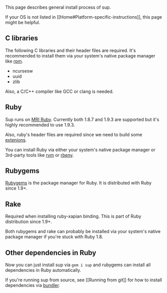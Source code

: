 This page describes general install process of sup.

If your OS is not listed in [[Home#Platform-specific-instructions]],
this page might be helpful.

## C libraries

The following C libraries and their header files are required.
It's recommended to install them via your system's native package manager
like [rpm].

* ncursesw
* uuid
* zlib

Also, a C/C++ compiler like GCC or clang is needed.

## Ruby

Sup runs on [MRI Ruby](http://www.ruby-lang.org/).
Currently both 1.8.7 and 1.9.3 are supported but it's highly recommended to
use 1.9.3.

Also, ruby's header files are required since we need to build some
[extenions].

You can install Ruby via either your system's native package manager or
3rd-party tools like [rvm] or [rbenv].

## Rubygems

[Rubygems] is the package manager for Ruby. It is distributed with Ruby
since 1.9+.

## Rake

Required when installing ruby-xapian binding.
This is part of Ruby distribution since 1.9+.

Both rubygems and rake can probably be installed via your system's native
package manager if you're stuck with Ruby 1.8.

## Other dependencies in Ruby

Now you can just install sup via `gem i sup` and rubygems can install all
dependencies in Ruby automatically.

If you're running sup from source, see [[Running from git]] for how to
install dependencies via [bundler].

[rvm]: https://rvm.io/
[rbenv]: https://github.com/sstephenson/rbenv
[extenions]: http://www.ruby-doc.org/docs/ProgrammingRuby/html/ext_ruby.html
[Rubygems]: https://rubygems.org/
[bundler]: http://gembundler.com/
[rpm]: http://www.rpm.org/
